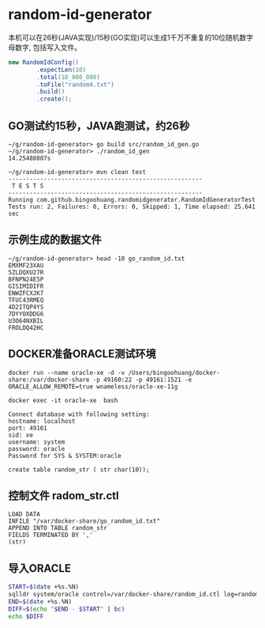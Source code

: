 # random-id-generator
本机可以在26秒(JAVA实现)/15秒(GO实现)可以生成1千万不重复的10位随机数字母数字, 包括写入文件。
<br>
```java
new RandomIdConfig()
        .expectLen(10)
        .total(10_000_000)
        .toFile("random4.txt")
        .build()
        .create();
```

## GO测试约15秒，JAVA跑测试，约26秒
```
~/g/random-id-generator> go build src/random_id_gen.go
~/g/random-id-generator> ./random_id_gen
14.25488807s
```

```
~/g/random-id-generator> mvn clean test
-------------------------------------------------------
 T E S T S
-------------------------------------------------------
Running com.github.bingoohuang.randomidgenerator.RandomIdGeneratorTest
Tests run: 2, Failures: 0, Errors: 0, Skipped: 1, Time elapsed: 25.641 sec
```

## 示例生成的数据文件
```text
~/g/random-id-generator> head -10 go_random_id.txt
EMXMF23XAU
5ZLDQXU27R
BFNPN24E5P
GISIMIDIFR
ENWZFCXJK7
TFUC43RMEQ
4D2ITQP4YS
7DYYOXDDG6
U3O64NXBIL
FROLDQ42HC
```

## DOCKER准备ORACLE测试环境
```
docker run --name oracle-xe -d -v /Users/bingoohuang/docker-share:/var/docker-share -p 49160:22 -p 49161:1521 -e ORACLE_ALLOW_REMOTE=true wnameless/oracle-xe-11g

docker exec -it oracle-xe  bash

Connect database with following setting:
hostname: localhost
port: 49161
sid: xe
username: system
password: oracle
Password for SYS & SYSTEM:oracle

create table random_str ( str char(10));
```

## 控制文件 radom_str.ctl
```
LOAD DATA
INFILE "/var/docker-share/go_random_id.txt"
APPEND INTO TABLE random_str
FIELDS TERMINATED BY ','
(str)
```

## 导入ORACLE
```bash
START=$(date +%s.%N)
sqlldr system/oracle control=/var/docker-share/random_id.ctl log=random_id.log parallel=true direct=true
END=$(date +%s.%N)
DIFF=$(echo "$END - $START" | bc)
echo $DIFF
```

